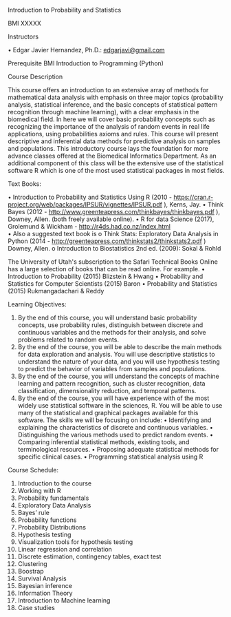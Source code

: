 Introduction to Probability and Statistics

BMI XXXXX

Instructors

•	Edgar Javier Hernandez, Ph.D.: edgarjavi@gmail.com

Prerequisite
BMI Introduction to Programming (Python)

Course Description

This course offers an introduction to an extensive array of methods for mathematical data analysis with emphasis on three major topics (probability analysis, statistical inference, and the basic concepts of statistical pattern recognition through machine learning), with a clear emphasis in the biomedical field. In here we will cover basic probability concepts such as recognizing the importance of the analysis of random events in real life applications, using probabilities axioms and rules. This course will present descriptive and inferential data methods for predictive analysis on samples and populations.  This introductory course lays the foundation for more advance classes offered at the Biomedical Informatics Department. As an additional component of this class will be the extensive use of the statistical software R which is one of the most used statistical packages in most fields. 

Text Books: 

•	Introduction to Probability and Statistics Using R (2010 - https://cran.r-project.org/web/packages/IPSUR/vignettes/IPSUR.pdf ), Kerns, Jay. 
•	Think Bayes (2012 - http://www.greenteapress.com/thinkbayes/thinkbayes.pdf ), Downey, Allen. (both freely available online). 
•	R for data Science (2017), Grolemund & Wickham - http://r4ds.had.co.nz/index.html   
•	Also a suggested text book is 
o	Think Stats: Exploratory Data Analysis in Python (2014 - http://greenteapress.com/thinkstats2/thinkstats2.pdf ) Downey, Allen.
o	Introduction to Biostatistics 2nd ed. (2009): Sokal & Rohld

The University of Utah's subscription to the Safari Technical Books Online has a large selection of books that can be read online. For example.
•	Introduction to Probability (2015) Blizstein & Hwang
•	Probability and Statistics for Computer Scientists (2015) Baron
•	Probability and Statistics (2015) Rukmangadachari & Reddy

Learning Objectives:
1.	By the end of this course, you will understand basic probability concepts, use probability rules, distinguish between discrete and continuous variables and the methods for their analysis, and solve problems related to random events.
2.	By the end of the course, you will be able to describe the main methods for data exploration and analysis. You will use descriptive statistics to understand the nature of your data, and you will use hypothesis testing to predict the behavior of variables from samples and populations. 
3.	By the end of the course, you will understand the concepts of machine learning and pattern recognition, such as cluster recognition, data classification, dimensionality reduction, and temporal patterns.
4.	By the end of the course, you will have experience with of the most widely use statistical software in the sciences, R. You will be able to use many of the statistical and graphical packages available for this software.
The skills we will be focusing on include:
•	Identifying and explaining the characteristics of discrete and continuous variables. 
•	Distinguishing the various methods used to predict random events. 
•	Comparing inferential statistical methods, existing tools, and terminological resources. 
•	Proposing adequate statistical methods for specific clinical cases. 
•	Programming statistical analysis using R

Course Schedule:

1.	Introduction to the course
2.	Working with R
3.	Probability fundamentals
4.	Exploratory Data Analysis
5.	Bayes’ rule
6.	Probability functions
7.	Probability Distributions
8.	Hypothesis testing
9.	Visualization tools for hypothesis testing
10.	Linear regression and correlation
11.	Discrete estimation, contingency tables, exact test
12.	Clustering
13.	Boostrap
14.	Survival Analysis
15.	Bayesian inference
16.	Information Theory
17.	Introduction to Machine learning
18.	Case studies

